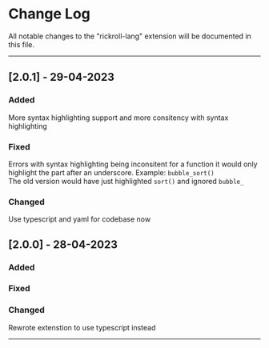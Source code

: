 # Change Log

All notable changes to the "rickroll-lang" extension will be documented in this file.

---
## [2.0.1] - 29-04-2023

### Added

More syntax highlighting support and more consitency with syntax highlighting  

### Fixed

Errors with syntax highlighting being inconsitent for a function it would only highlight the part after an underscore. Example: `bubble_sort()`  
The old version would have just highlighted `sort()` and ignored `bubble_`

### Changed

Use typescript and yaml for codebase now

## [2.0.0] - 28-04-2023

### Added

### Fixed

### Changed

Rewrote extenstion to use typescript instead

---
